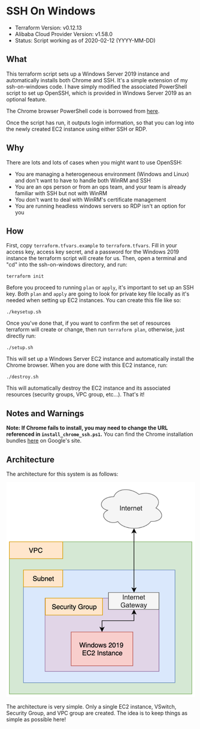 # SSH On Windows

- Terraform Version: v0.12.13
- Alibaba Cloud Provider Version: v1.58.0
- Status: Script working as of 2020-02-12 (YYYY-MM-DD)

## What

This terraform script sets up a Windows Server 2019 instance and automatically installs both Chrome and SSH. It's a simple extension of my ssh-on-windows code. I have simply modified the associated PowerShell script to set up OpenSSH, which is provided in Windows Server 2019 as an optional feature.

The Chrome browser PowerShell code is borrowed from [here](https://medium.com/@uqualio/how-to-install-ssh-on-windows-with-powershell-290e7346271). 

Once the script has run, it outputs login information, so that you can log into the newly created EC2 instance using either SSH or RDP.

## Why

There are lots and lots of cases when you might want to use OpenSSH:
- You are managing a heterogeneous environment (Windows and Linux) and don't want to have to handle both WinRM and SSH
- You are an ops person or from an ops team, and your team is already familiar with SSH but not with WinRM
- You don't want to deal with WinRM's certificate management
- You are running headless windows servers so RDP isn't an option for you

## How

First, copy `terraform.tfvars.example` to `terraform.tfvars`. Fill in your access key, access key secret, and a password for the Windows 2019 instance the terraform script will create for us. Then, open a terminal and "cd" into the ssh-on-windows directory, and run:

```
terraform init
```

Before you proceed to running `plan` or `apply`, it's important to set up an SSH key. Both `plan` and `apply` are going to look for private key file locally as it's needed when setting up EC2 instances. You can create this file like so:

```
./keysetup.sh
```

Once you've done that, if you want to confirm the set of resources terraform will create or change, then run `terraform plan`, otherwise, just directly run:

```
./setup.sh
```

This will set up a Windows Server EC2 instance and automatically install the Chrome browser. When you are done with this EC2 instance, run:

```
./destroy.sh
```

This will automatically destroy the EC2 instance and its associated resources (security groups, VPC group, etc...). That's it!

## Notes and Warnings

**Note: If Chrome fails to install, you may need to change the URL referenced in `install_chrome_ssh.ps1`.** You can find the Chrome installation bundles [here](https://cloud.google.com/chrome-enterprise/browser/download/#download) on Google's site.

## Architecture

The architecture for this system is as follows:

![Windows Server 2016 on Alibaba Cloud](diagrams/chrome_on_windows.png)

The architecture is very simple. Only a single EC2 instance, VSwitch, Security Group, and VPC group are created. The idea is to keep things as simple as possible here!